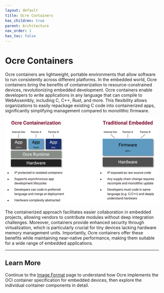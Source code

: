 ```yaml
---
layout: default
title: Ocre Containers 
has_children: true
parent: Architecture
nav_order: 1
has_toc: false
---
```


# Ocre Containers 

Ocre containers are lightweight, portable environments that allow software to run consistently across different platforms. In the embedded world, Ocre containers bring the benefits of containerization to resource-constrained devices, revolutionizing embedded development. Ocre containers enable developers to write applications in any language that can compile to WebAssembly, including C, C++, Rust, and more. This flexibility allows organizations to easily repackage existing C code into containerized apps, significantly simplifying management compared to monolithic firmware.

![](ocre_containers.webp)

The containerized approach facilitates easier collaboration in embedded projects, allowing vendors to contribute modules without deep integration challenges. Moreover, containers provide enhanced security through virtualization, which is particularly crucial for tiny devices lacking hardware memory management units. Importantly, Ocre containers offer these benefits while maintaining near-native performance, making them suitable for a wide range of embedded applications.

---

## Learn More

Continue to the [Image Format](../containers/image_format) page to understand how Ocre implements the OCI container specification for embedded devices, then explore the individual container components in detail.